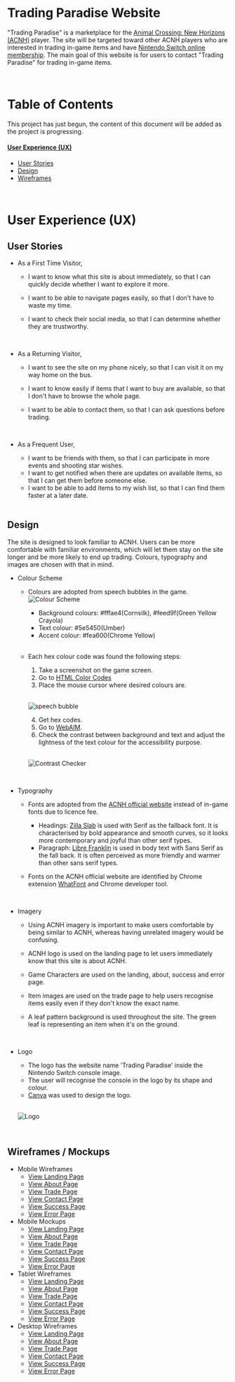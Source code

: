 # Trading Paradise Website

"Trading Paradise" is a marketplace for the [Animal Crossing: New Horizons (ACNH)](https://en.wikipedia.org/wiki/Animal_Crossing:_New_Horizons) player. The site will be targeted toward other ACNH players who are interested in trading in-game items and have [Nintendo Switch online membership](https://www.nintendo.com/switch/online-service/). The main goal of this website is for users to contact "Trading Paradise" for trading in-game items.

<br>

# Table of Contents

This project has just begun, the content of this document will be added as the project is progressing.

#### [User Experience (UX)](<#user-experience-(ux)>)

- [User Stories](#user-stories)
- [Design](#design)
- [Wireframes](#wireframes)

<br>

# User Experience (UX)

## User Stories

- As a First Time Visitor,

  - I want to know what this site is about immediately, so that I can quickly decide whether I want to explore it more.
  - I want to be able to navigate pages easily, so that I don't have to waste my time.
  - I want to check their social media, so that I can determine whether they are trustworthy.
    
    <br>

- As a Returning Visitor,

  - I want to see the site on my phone nicely, so that I can visit it on my way home on the bus.
  - I want to know easily if items that I want to buy are available, so that I don't have to browse the whole page.
  - I want to be able to contact them, so that I can ask questions before trading.

    <br>

- As a Frequent User,

  - I want to be friends with them, so that I can participate in more events and shooting star wishes.
  - I want to get notified when there are updates on available items, so that I can get them before someone else.
  - I want to be able to add items to my wish list, so that I can find them faster at a later date.

  <br>

## Design

The site is designed to look familiar to ACNH. Users can be more comfortable with familiar environments, which will let them stay on the site longer and be more likely to end up trading. Colours, typography and images are chosen with that in mind.

- Colour Scheme
  - Colours are adopted from speech bubbles in the game.
  ![Colour Scheme](readme-images/colour-scheme.jpg)
    - Background colours: #fffae4(Cornsilk), #feed9f(Green Yellow Crayola)
    - Text colour: #5e5450(Umber)
    - Accent colour: #fea600(Chrome Yellow)

    <br>

  - Each hex colour code was found the following steps:

    1.  Take a screenshot on the game screen.
    2.  Go to [HTML Color Codes](https://html-color-codes.info/colors-from-image/)
    3.  Place the mouse cursor where desired colours are.
    <br>

    ![speech bubble](readme-images/speech-bubble.jpg)

    4.  Get hex codes.
    5.  Go to [WebAIM](https://webaim.org/resources/contrastchecker/).
    6.  Check the contrast between background and text and adjust the lightness of the text colour for the accessibility purpose.
    <br>
    
    ![Contrast Checker](readme-images/contrast-checker.jpeg)

    <br>

- Typography

  - Fonts are adopted from the [ACNH official website](https://www.animal-crossing.com/new-horizons/) instead of in-game fonts due to licence fee.
    - Headings: [Zilla Slab](https://fonts.google.com/specimen/Zilla+Slab) is used with Serif as the fallback font. It is characterised by bold appearance and smooth curves, so it looks more contemporary and joyful than other serif types.
    - Paragraph: [Libre Franklin](https://fonts.google.com/specimen/Libre+Franklin) is used in body text with Sans Serif as the fall back. It is often perceived as more friendly and warmer than other sans serif types.
  - Fonts on the ACNH official website are identified by Chrome extension [WhatFont](https://chrome.google.com/webstore/detail/whatfont/jabopobgcpjmedljpbcaablpmlmfcogm) and Chrome developer tool.

    <br>

- Imagery

  - Using ACNH imagery is important to make users comfortable by being similar to ACNH, whereas having unrelated imagery would be confusing.
  - ACNH logo is used on the landing page to let users immediately know that this site is about ACNH.
  - Game Characters are used on the landing, about, success and error page.
  - Item images are used on the trade page to help users recognise items easily even if they don't know the exact name.
  - A leaf pattern background is used throughout the site. The green leaf is representing an item when it's on the ground.

    <br>

- Logo

  - The logo has the website name 'Trading Paradise' inside the Nintendo Switch console image.
  - The user will recognise the console in the logo by its shape and colour.
  - [Canva](https://www.canva.com/) was used to design the logo.
  <br>
  
  ![Logo](readme-images/logo-trading-paradise.jpeg)  
    
  <br>

## Wireframes / Mockups
- Mobile Wireframes
  - [View Landing Page](readme-images/mobile-wireframes/landing.jpeg)
  - [View About Page](readme-images/mobile-wireframes/about.jpeg)
  - [View Trade Page](readme-images/mobile-wireframes/trade.jpeg)
  - [View Contact Page](readme-images/mobile-wireframes/contact.jpeg)
  - [View Success Page](readme-images/mobile-wireframes/success.jpeg)
  - [View Error Page](readme-images/mobile-wireframes/error.jpeg)
- Mobile Mockups
  - [View Landing Page](readme-images/mobile-mockup/landing.jpeg)
  - [View About Page](readme-images/mobile-mockup/about.jpeg)
  - [View Trade Page](readme-images/mobile-mockup/trade.jpeg)
  - [View Contact Page](readme-images/mobile-mockup/contact.jpeg)
  - [View Success Page](readme-images/mobile-mockup/success.jpeg)
  - [View Error Page](readme-images/mobile-mockup/error.jpeg)
- Tablet Wireframes
  - [View Landing Page](readme-images/tablet-wireframes/landing.jpeg)
  - [View About Page](readme-images/tablet-wireframes/about.jpeg)
  - [View Trade Page](readme-images/tablet-wireframes/trade.jpeg)
  - [View Contact Page](readme-images/tablet-wireframes/contact.jpeg)
  - [View Success Page](readme-images/tablet-wireframes/success.jpeg)
  - [View Error Page](readme-images/tablet-wireframes/error.jpeg)
- Desktop Wireframes
  - [View Landing Page](readme-images/desktop-wireframes/landing.jpeg)
  - [View About Page](readme-images/desktop-wireframes/about.jpeg)
  - [View Trade Page](readme-images/desktop-wireframes/trade.jpeg)
  - [View Contact Page](readme-images/desktop-wireframes/contact.jpeg)
  - [View Success Page](readme-images/desktop-wireframes/success.jpeg)
  - [View Error Page](readme-images/desktop-wireframes/error.jpeg)
    